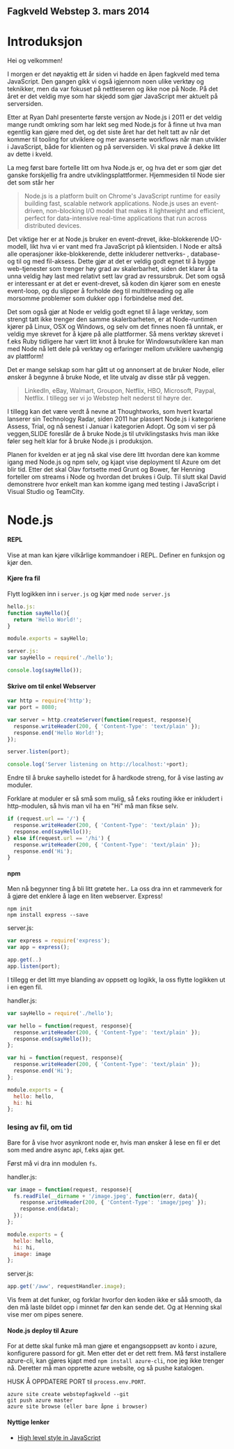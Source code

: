 Fagkveld Webstep 3. mars 2014
-----------------------------
Introduksjon
============

Hei og velkommen!

I morgen er det nøyaktig ett år siden vi hadde en åpen fagkveld med tema JavaScript. Den gangen gikk vi også igjennom noen ulike verktøy og teknikker, men da var fokuset på nettleseren og ikke noe på Node. På det året er det veldig mye som har skjedd som gjør JavaScript mer aktuelt på serversiden.

Etter at Ryan Dahl presenterte første versjon av Node.js i 2011 er det veldig mange rundt omkring som har lekt seg med Node.js for å finne ut hva man egentlig kan gjøre med det, og det siste året har det helt tatt av når det kommer til tooling for utviklere og mer avanserte workflows når man utvikler i JavaScript, både for klienten og på serversiden. Vi skal prøve å dekke litt av dette i kveld.

La meg først bare fortelle litt om hva Node.js er, og hva det er som gjør det ganske forskjellig fra andre utviklingsplattformer. Hjemmesiden til Node sier det som står her
> Node.js is a platform built on Chrome's JavaScript runtime for easily building fast, scalable network applications. Node.js uses an event-driven, non-blocking I/O model that makes it lightweight and efficient, perfect for data-intensive real-time applications that run across distributed devices.

Det viktige her er at Node.js bruker en event-drevet, ikke-blokkerende I/O-modell, likt hva vi er vant med fra JavaScript på klientsiden. I Node er altså alle operasjoner ikke-blokkerende, dette inkluderer nettverks- , database- og til og med fil-aksess. Dette gjør at det er veldig godt egnet til å bygge web-tjenester som trenger høy grad av skalerbarhet, siden det klarer å ta unna veldig høy last med relativt sett lav grad av ressursbruk. Det som også er interessant er at det er event-drevet, så koden din kjører som en eneste event-loop, og du slipper å forholde deg til multithreading og alle morsomme problemer som dukker opp i forbindelse med det.

Det som også gjør at Node er veldig godt egnet til å lage verktøy, som strengt tatt ikke trenger den samme skalerbarheten, er at Node-runtimen kjører på Linux, OSX og Windows, og selv om det finnes noen få unntak, er veldig mye skrevet for å kjøre på alle plattformer. Så mens verktøy skrevet i f.eks Ruby tidligere har vært litt knot å bruke for Windowsutviklere kan man med Node nå lett dele på verktøy og erfaringer mellom utviklere uavhengig av plattform!

Det er mange selskap som har gått ut og annonsert at de bruker Node, eller ønsker å begynne å bruke Node, et lite utvalg av disse står på veggen.
> LinkedIn, eBay, Walmart, Groupon, Netflix, HBO, Microsoft, Paypal, Netflix.
> I tillegg ser vi jo Webstep helt nederst til høyre der.

I tillegg kan det være verdt å nevne at Thoughtworks, som hvert kvartal lanserer sin Technology Radar, siden 2011 har plassert Node.js i kategoriene Assess, Trial, og nå senest i Januar i kategorien Adopt. Og som vi ser på veggen,SLIDE foreslår de å bruke Node.js til utviklingstasks hvis man ikke føler seg helt klar for å bruke Node.js i produksjon.

Planen for kvelden er at jeg nå skal vise dere litt hvordan dere kan komme igang med Node.js og npm selv, og kjapt vise deployment til Azure om det blir tid. Etter det skal Olav fortsette med Grunt og Bower, før Henning forteller om streams i Node og hvordan det brukes i Gulp. Til slutt skal David demonstrere hvor enkelt man kan komme igang med testing i JavaScript i Visual Studio og TeamCity.

Node.js
=======
#### REPL
Vise at man kan kjøre vilkårlige kommandoer i REPL. Definer en funksjon og kjør den.

#### Kjøre fra fil
Flytt logikken inn i `server.js` og kjør med `node server.js`
```javascript
hello.js:
function sayHello(){
  return 'Hello World!';
}

module.exports = sayHello;

server.js:
var sayHello = require('./hello');

console.log(sayHello());
```

#### Skrive om til enkel Webserver
```javascript
var http = require('http');
var port = 8080;

var server = http.createServer(function(request, response){
  response.writeHeader(200, { 'Content-Type': 'text/plain' });
  response.end('Hello World!');
});

server.listen(port);

console.log('Server listening on http://localhost:'+port);
```

Endre til å bruke sayhello istedet for å hardkode streng, for å vise lasting av moduler.

Forklare at moduler er så små som mulig, så f.eks routing ikke er inkludert i http-modulen, så hvis man vil ha en "Hi" må man fikse selv.

```javascript
if (request.url == '/') {
  response.writeHeader(200, { 'Content-Type': 'text/plain' });
  response.end(sayHello());
} else if(request.url == '/hi') {
  response.writeHeader(200, { 'Content-Type': 'text/plain' });
  response.end('Hi');
}
```

#### npm
Men nå begynner ting å bli litt grøtete her.. La oss dra inn et rammeverk for å gjøre det enklere å lage en liten webserver. Express!

```
npm init
npm install express --save
```

server.js:
```javascript
var express = require('express');
var app = express();

app.get(..)
app.listen(port);
```

I tillegg er det litt mye blanding av oppsett og logikk, la oss flytte logikken ut i en egen fil.

handler.js:
```javascript
var sayHello = require('./hello');

var hello = function(request, response){
  response.writeHeader(200, { 'Content-Type': 'text/plain' });
  response.end(sayHello());
};

var hi = function(request, response){
  response.writeHeader(200, { 'Content-Type': 'text/plain' });
  response.end('Hi');
};

module.exports = {
  hello: hello,
  hi: hi
};
```

### lesing av fil, om tid

Bare for å vise hvor asynkront node er, hvis man ønsker å lese en fil er det som med andre async api, f.eks ajax get.

Først må vi dra inn modulen `fs`.

handler.js:
```javascript
var image = function(request, response){
  fs.readFile(__dirname + '/image.jpeg', function(err, data){
    response.writeHeader(200, { 'Content-Type': 'image/jpeg' });
    response.end(data);
  });
};

module.exports = {
  hello: hello,
  hi: hi,
  image: image
};

```

server.js:
```javascript
app.get('/aww', requestHandler.image);
```

Vis frem at det funker, og forklar hvorfor den koden ikke er såå smooth, da den må laste bildet opp i minnet før den kan sende det. Og at Henning skal vise mer om pipes senere.

#### Node.js deploy til Azure

For at dette skal funke må man gjøre et engangsoppsett av konto i azure, konfigurere passord for git. Men etter det er det rett frem. Må først installere azure-cli, kan gjøres kjapt med `npm install azure-cli`, noe jeg ikke trenger nå. Deretter må man opprette azure website, og så pushe katalogen.

HUSK Å OPPDATERE PORT til `process.env.PORT`.

```
azure site create webstepfagkveld --git
git push azure master
azure site browse (eller bare åpne i browser)
```

#### Nyttige lenker
- [High level style in JavaScript](https://gist.github.com/dominictarr/2401787)

